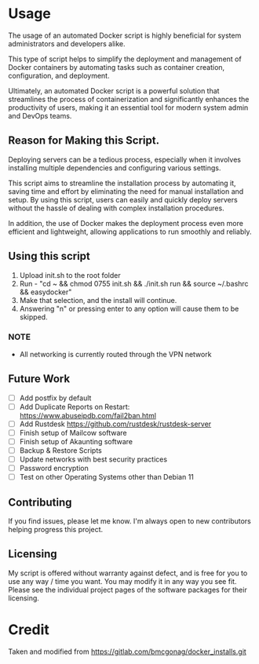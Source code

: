 # Usage
The usage of an automated Docker script is highly beneficial for system administrators and developers alike. 

This type of script helps to simplify the deployment and management of Docker containers by automating tasks such as container creation, configuration, and deployment. 

Ultimately, an automated Docker script is a powerful solution that streamlines the process of containerization and significantly enhances the productivity of users, making it an essential tool for modern system admin and DevOps teams.

## Reason for Making this Script. 
Deploying servers can be a tedious process, especially when it involves installing multiple dependencies and configuring various settings. 

This script aims to streamline the installation process by automating it, saving time and effort by eliminating the need for manual installation and setup. By using this script, users can easily and quickly deploy servers without the hassle of dealing with complex installation procedures. 

In addition, the use of Docker makes the deployment process even more efficient and lightweight, allowing applications to run smoothly and reliably. 

## Using this script
1. Upload init.sh to the root folder
2. Run - "cd ~ && chmod 0755 init.sh && ./init.sh run && source ~/.bashrc && easydocker"
3. Make that selection, and the install will continue.
4. Answering "n" or pressing enter to any option will cause them to be skipped.

### NOTE
* All networking is currently routed through the VPN network

## Future Work
- [ ] Add postfix by default
- [ ] Add Duplicate Reports on Restart: https://www.abuseipdb.com/fail2ban.html
- [ ] Add Rustdesk https://github.com/rustdesk/rustdesk-server
- [ ] Finish setup of Mailcow software
- [ ] Finish setup of Akaunting software
- [ ] Backup & Restore Scripts
- [ ] Update networks with best security practices
- [ ] Password encryption
- [ ] Test on other Operating Systems other than Debian 11

## Contributing
If you find issues, please let me know. I'm always open to new contributors helping progress this project.

## Licensing
My script is offered without warranty against defect, and is free for you to use any way / time you want.  You may modify it in any way you see fit.  Please see the individual project pages of the software packages for their licensing.

# Credit
Taken and modified from https://gitlab.com/bmcgonag/docker_installs.git